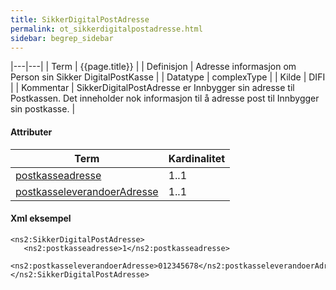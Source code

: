 ```yaml
---
title: SikkerDigitalPostAdresse  
permalink: ot_sikkerdigitalpostadresse.html
sidebar: begrep_sidebar
---
```


|---|---|
| Term          | {{page.title}} |
| Definisjon    | Adresse informasjon om Person sin Sikker DigitalPostKasse |
| Datatype      | complexType |
| Kilde         | DIFI |
| Kommentar     | SikkerDigitalPostAdresse er Innbygger sin adresse til Postkassen. Det inneholder nok informasjon til å adresse post til Innbygger sin postkasse. |

#### Attributer

| Term                                                               | Kardinalitet |
| ------------------------------------------------------------------ | ------------ |
| [postkasseadresse](../felles/postkasseadresse.md)                       | 1..1         |
| [postkasseleverandoerAdresse](../felles/postkasseleverandoerAdresse.md) | 1..1         |

#### Xml eksempel

```
<ns2:SikkerDigitalPostAdresse>
   <ns2:postkasseadresse>1</ns2:postkasseadresse>
   <ns2:postkasseleverandoerAdresse>012345678</ns2:postkasseleverandoerAdresse>
</ns2:SikkerDigitalPostAdresse>
```
